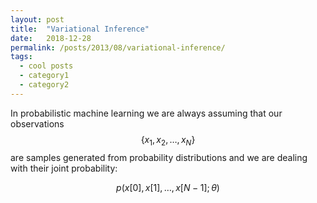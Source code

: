 ```yaml
---
layout: post
title:  "Variational Inference"
date:   2018-12-28
permalink: /posts/2013/08/variational-inference/
tags:
  - cool posts
  - category1
  - category2
---
```

In probabilistic machine learning we are always assuming that our observations $$ \{x_1,x_2,\ldots,x_N\} $$ are samples generated from probability distributions and we are dealing with their joint probability:

$$
\begin{equation}
p(x[0],x[1],\ldots,x[N-1];\theta)
\end{equation}
$$
